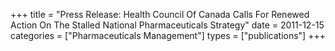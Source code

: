 +++
title = "Press Release: Health Council Of Canada Calls For Renewed Action On The Stalled National Pharmaceuticals Strategy"
date = 2011-12-15
categories = ["Pharmaceuticals Management"]
types = ["publications"]
+++
